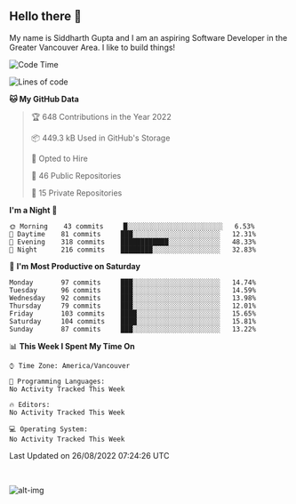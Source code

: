 ## Hello there :wave:

My name is Siddharth Gupta and I am an aspiring Software Developer in the Greater Vancouver Area. I like to build things!

<!-- ![gif](https://github.com/siddg97/siddg97/blob/master/dino.gif) -->

<!--START_SECTION:waka-->
![Code Time](http://img.shields.io/badge/Code%20Time-1%2C856%20hrs%2023%20mins-blue)

![Lines of code](https://img.shields.io/badge/From%20Hello%20World%20I%27ve%20Written-5%20Million%20lines%20of%20code-blue)

**🐱 My GitHub Data** 

> 🏆 648 Contributions in the Year 2022
 > 
> 📦 449.3 kB Used in GitHub's Storage 
 > 
> 💼 Opted to Hire
 > 
> 📜 46 Public Repositories 
 > 
> 🔑 15 Private Repositories  
 > 
**I'm a Night 🦉** 

```text
🌞 Morning    43 commits     █░░░░░░░░░░░░░░░░░░░░░░░░   6.53% 
🌆 Daytime    81 commits     ███░░░░░░░░░░░░░░░░░░░░░░   12.31% 
🌃 Evening    318 commits    ████████████░░░░░░░░░░░░░   48.33% 
🌙 Night      216 commits    ████████░░░░░░░░░░░░░░░░░   32.83%

```
📅 **I'm Most Productive on Saturday** 

```text
Monday       97 commits     ███░░░░░░░░░░░░░░░░░░░░░░   14.74% 
Tuesday      96 commits     ███░░░░░░░░░░░░░░░░░░░░░░   14.59% 
Wednesday    92 commits     ███░░░░░░░░░░░░░░░░░░░░░░   13.98% 
Thursday     79 commits     ███░░░░░░░░░░░░░░░░░░░░░░   12.01% 
Friday       103 commits    ████░░░░░░░░░░░░░░░░░░░░░   15.65% 
Saturday     104 commits    ████░░░░░░░░░░░░░░░░░░░░░   15.81% 
Sunday       87 commits     ███░░░░░░░░░░░░░░░░░░░░░░   13.22%

```


📊 **This Week I Spent My Time On** 

```text
⌚︎ Time Zone: America/Vancouver

💬 Programming Languages: 
No Activity Tracked This Week

🔥 Editors: 
No Activity Tracked This Week

💻 Operating System: 
No Activity Tracked This Week

```


 Last Updated on 26/08/2022 07:24:26 UTC
<!--END_SECTION:waka-->

<br>

![alt-img](https://github-readme-stats.vercel.app/api?username=siddg97&count_private=true&theme=nightowl&show_icons=true)

